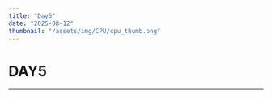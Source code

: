```yaml
---
title: "Day5"
date: "2025-08-12"
thumbnail: "/assets/img/CPU/cpu_thumb.png"
---
```


# DAY5

---

